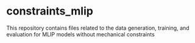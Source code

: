 # constraints_mlip
This repository contains files related to the data generation, training, and evaluation for MLIP models without mechanical constraints
